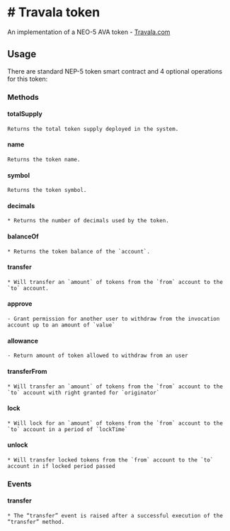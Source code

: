 # # Travala token

An implementation of a NEO-5 AVA token - [Travala.com](https://travala.com)

## Usage

There are standard NEP-5 token smart contract and 4 optional operations for this token:

### Methods

#### totalSupply

	Returns the total token supply deployed in the system.

#### name

	Returns the token name.

#### symbol

	Returns the token symbol.

#### decimals

	* Returns the number of decimals used by the token.

#### balanceOf

	* Returns the token balance of the `account`.

#### transfer

	* Will transfer an `amount` of tokens from the `from` account to the `to` account.

#### approve

	- Grant permission for another user to withdraw from the invocation account up to an amount of `value`

#### allowance

	- Return amount of token allowed to withdraw from an user

#### transferFrom

	* Will transfer an `amount` of tokens from the `from` account to the `to` account with right granted for `originator`

#### lock

	* Will lock for an `amount` of tokens from the `from` account to the `to` account in a period of `lockTime`

#### unlock

	* Will transfer locked tokens from the `from` account to the `to` account in if locked period passed

### Events

#### transfer

	* The “transfer” event is raised after a successful execution of the “transfer” method.

